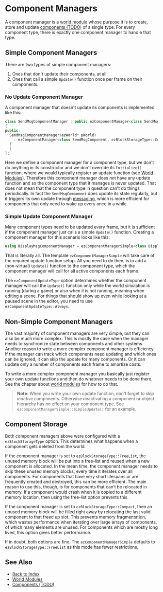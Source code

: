 # Component Managers

A component manager is a [world module](world-modules.md) whose purpose it is to create, store and update [components (TODO)](components.md) of a single type. For every component type, there is exactly one component manager to handle that type.

## Simple Component Managers

There are two types of simple component managers:

1. Ones that don't update their components, at all.
1. Ones that call a simple `Update()` function once per frame on their components.

### No Update Component Manager

A component manager that doesn't update its components is implemented like this:

<!-- BEGIN-DOCS-CODE-SNIPPET: component-manager-trivial -->
```cpp
class SendMsgComponentManager : public ezComponentManager<class SendMsgComponent, ezBlockStorageType::Compact>
{
public:
  SendMsgComponentManager(ezWorld* pWorld)
    : ezComponentManager<class SendMsgComponent, ezBlockStorageType::Compact>(pWorld)
  {
  }
};
```
<!-- END-DOCS-CODE-SNIPPET -->

Here we define a component manager for a component type, but we don't do anything in its constructor and we don't override its `Initialize()` function, where we would typically register an update function (see [World Modules](world-modules.md)). Therefore this component manager does not have any update function and so the component type that it manages is never updated. That does not mean that the component type in question can't do things periodically. In fact the `SendMsgComponent` does update its state regularly, but it triggers its own update through [messaging](world-messaging.md), which is more efficient for components that only need to wake up every once in a while.

### Simple Update Component Manager

Many component types need to be updated every frame, but it is sufficient if the component manager just calls a simple `Update()` function. Creating a component manager for this scenario looks like this:

<!-- BEGIN-DOCS-CODE-SNIPPET: component-manager-simple -->
```cpp
using DisplayMsgComponentManager = ezComponentManagerSimple<class DisplayMsgComponent, ezComponentUpdateType::WhenSimulating, ezBlockStorageType::FreeList>;
```
<!-- END-DOCS-CODE-SNIPPET -->

That is literally all. The template `ezComponentManagerSimple` will take care of the required update function setup. All you need to do then, is to add a (non-virtual) `Update()` function to the component type, which the component manager will call for all active components each frame.

The `ezComponentUpdateType` option determines whether the component manager will call the `Update()` function only while the world simulation is running (during a game) or also when it is not running, meaning when editing a scene. For things that should show up even while looking at a paused scene in the editor, you need to use `ezComponentUpdateType::Always`.

## Non-Simple Component Managers

The vast majority of component managers are very simple, but they can also be much more complex. This is mostly the case when the manager needs to synchronize state between components and other systems. Another reason to write a more complex component manager is efficiency. If the manager can track which components need updating and which ones can be ignored, it can skip the update for many components. Or it can update only a number of components each frame to amortize costs.

To write a more complex component manager you basically just register your own update functions and then do whatever needs to be done there. See the chapter about [world modules](world-modules.md) for how to do that.

> **Note:** When you write your own update function, don't forget to skip *inactive* components. Otherwise deactivating a component or object hierarchy has no effect on your component type. See `ezComponentManagerSimple::SimpleUpdate()` for an example.

## Component Storage

Both component managers above were configured with a `ezBlockStorageType` option. This determines what happens when a component gets deleted from the world.

If the component manager is set to `ezBlockStorageType::FreeList`, the unused memory block will be put into a free-list and reused when a new component is allocated. In the mean time, the component manager needs to skip these unused memory blocks, every time it iterates over all components. For components that have very short lifespans or are frequently created and destroyed, this can be more efficient. The main reason to use this, though, is for components that can't be relocated in memory. If a component would crash when it is copied to a different memory location, then using the free-list option prevents this.

If the component manager is set to `ezBlockStorageType::Compact`, then an unused memory block will be filled right away by relocating the last valid component to that freed up slot. This prevents memory fragmentation, which wastes performance when iterating over large arrays of components, of which many elements are unused. For components which are mostly long lived, this option gives better performance.

If in doubt, both options are fine. The `ezComponentManagerSimple` defaults to `ezBlockStorageType::FreeList` as this mode has fewer restrictions.

## See Also

* [Back to Index](../../index.md)
* [World Modules](world-modules.md)
* [Components (TODO)](components.md)
